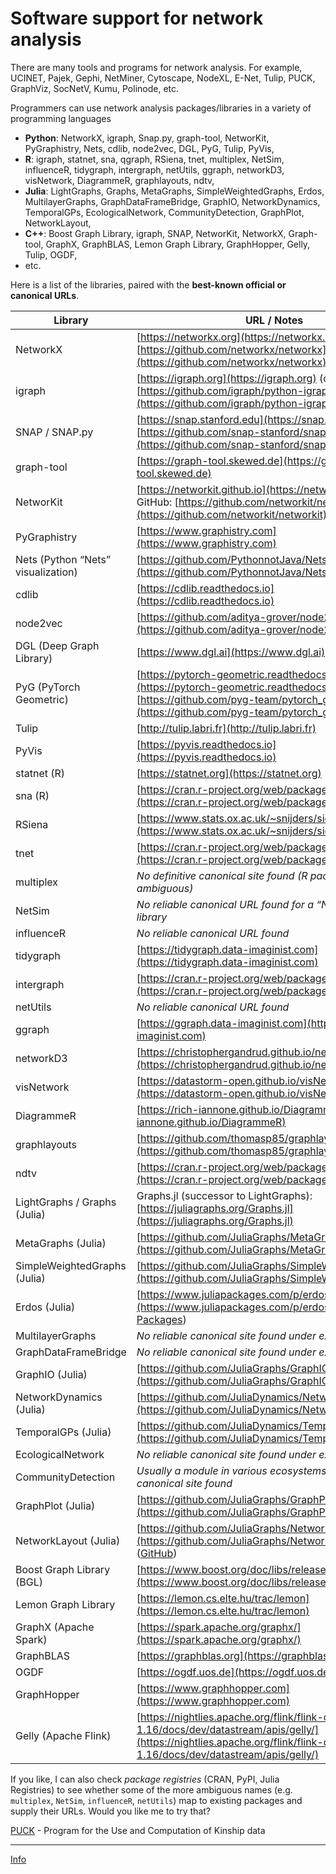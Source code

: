 # Software support for network analysis


There are many tools and programs for network analysis. For example, UCINET, Pajek, Gephi, NetMiner, Cytoscape, NodeXL, E-Net, Tulip, PUCK, GraphViz, SocNetV, Kumu, Polinode, etc.

Programmers can use network analysis packages/libraries in a variety of programming languages 

- **Python**: NetworkX, igraph, Snap.py, graph-tool, NetworKit, PyGraphistry, Nets, cdlib, node2vec, DGL, PyG, Tulip, PyVis,
- **R**: igraph, statnet, sna, qgraph, RSiena, tnet, multiplex, NetSim, influenceR, tidygraph, intergraph, netUtils, ggraph, networkD3, visNetwork, DiagrammeR, graphlayouts, ndtv,
- **Julia**: LightGraphs, Graphs, MetaGraphs, SimpleWeightedGraphs, Erdos, MultilayerGraphs, GraphDataFrameBridge, GraphIO, NetworkDynamics, TemporalGPs, EcologicalNetwork, CommunityDetection, GraphPlot, NetworkLayout,
- **C++**: Boost Graph Library, igraph, SNAP, NetworKit, NetworkX, Graph-tool, GraphX, GraphBLAS, Lemon Graph Library, GraphHopper, Gelly, Tulip, OGDF,
- etc.


Here is a list of the libraries, paired with the **best-known official or canonical URLs**.

| Library                            | URL / Notes                                                                                                                                                                              |
| ---------------------------------- | ---------------------------------------------------------------------------------------------------------------------------------------------------------------------------------------- |
| NetworkX                           | [https://networkx.org](https://networkx.org) / GitHub: [https://github.com/networkx/networkx](https://github.com/networkx/networkx)                                                      |
| igraph                             | [https://igraph.org](https://igraph.org) (core) — Python: [https://github.com/igraph/python-igraph](https://github.com/igraph/python-igraph)                                             |
| SNAP / SNAP.py                     | [https://snap.stanford.edu](https://snap.stanford.edu) / [https://github.com/snap-stanford/snap](https://github.com/snap-stanford/snap)                                                  |
| graph-tool                         | [https://graph-tool.skewed.de](https://graph-tool.skewed.de)                                                                                                                             |
| NetworKit                          | [https://networkit.github.io](https://networkit.github.io) / GitHub: [https://github.com/networkit/networkit](https://github.com/networkit/networkit)                                    |
| PyGraphistry                       | [https://www.graphistry.com](https://www.graphistry.com)                                                                                                                                 |
| Nets (Python “Nets” visualization) | [https://github.com/PythonnotJava/Nets](https://github.com/PythonnotJava/Nets) ([GitHub][1])                                                                                             |
| cdlib                              | [https://cdlib.readthedocs.io](https://cdlib.readthedocs.io)                                                                                                                             |
| node2vec                           | [https://github.com/aditya-grover/node2vec](https://github.com/aditya-grover/node2vec)                                                                                                   |
| DGL (Deep Graph Library)           | [https://www.dgl.ai](https://www.dgl.ai)                                                                                                                                                 |
| PyG (PyTorch Geometric)            | [https://pytorch-geometric.readthedocs.io](https://pytorch-geometric.readthedocs.io) / [https://github.com/pyg-team/pytorch_geometric](https://github.com/pyg-team/pytorch_geometric)    |
| Tulip                              | [http://tulip.labri.fr](http://tulip.labri.fr)                                                                                                                                           |
| PyVis                              | [https://pyvis.readthedocs.io](https://pyvis.readthedocs.io)                                                                                                                             |
| statnet (R)                        | [https://statnet.org](https://statnet.org)                                                                                                                                               |
| sna (R)                            | [https://cran.r-project.org/web/packages/sna](https://cran.r-project.org/web/packages/sna)                                                                                               |
| RSiena                             | [https://www.stats.ox.ac.uk/~snijders/siena/](https://www.stats.ox.ac.uk/~snijders/siena/)                                                                                               |
| tnet                               | [https://cran.r-project.org/web/packages/tnet](https://cran.r-project.org/web/packages/tnet)                                                                                             |
| multiplex                          | *No definitive canonical site found (R package “multiplex” ambiguous)*                                                                                                                   |
| NetSim                             | *No reliable canonical URL found for a “NetSim” network library*                                                                                                                         |
| influenceR                         | *No reliable canonical URL found*                                                                                                                                                        |
| tidygraph                          | [https://tidygraph.data-imaginist.com](https://tidygraph.data-imaginist.com)                                                                                                             |
| intergraph                         | [https://cran.r-project.org/web/packages/intergraph](https://cran.r-project.org/web/packages/intergraph)                                                                                 |
| netUtils                           | *No reliable canonical URL found*                                                                                                                                                        |
| ggraph                             | [https://ggraph.data-imaginist.com](https://ggraph.data-imaginist.com)                                                                                                                   |
| networkD3                          | [https://christophergandrud.github.io/networkD3](https://christophergandrud.github.io/networkD3)                                                                                         |
| visNetwork                         | [https://datastorm-open.github.io/visNetwork](https://datastorm-open.github.io/visNetwork)                                                                                               |
| DiagrammeR                         | [https://rich-iannone.github.io/DiagrammeR](https://rich-iannone.github.io/DiagrammeR)                                                                                                   |
| graphlayouts                       | [https://github.com/thomasp85/graphlayouts](https://github.com/thomasp85/graphlayouts)                                                                                                   |
| ndtv                               | [https://cran.r-project.org/web/packages/ndtv](https://cran.r-project.org/web/packages/ndtv)                                                                                             |
| LightGraphs / Graphs (Julia)       | Graphs.jl (successor to LightGraphs): [https://juliagraphs.org/Graphs.jl](https://juliagraphs.org/Graphs.jl)                                                                             |
| MetaGraphs (Julia)                 | [https://github.com/JuliaGraphs/MetaGraphs.jl](https://github.com/JuliaGraphs/MetaGraphs.jl)                                                                                             |
| SimpleWeightedGraphs (Julia)       | [https://github.com/JuliaGraphs/SimpleWeightedGraphs.jl](https://github.com/JuliaGraphs/SimpleWeightedGraphs.jl)                                                                         |
| Erdos (Julia)                      | [https://www.juliapackages.com/p/erdos](https://www.juliapackages.com/p/erdos) ([Julia Packages][2])                                                                                     |
| MultilayerGraphs                   | *No reliable canonical site found under exactly this name*                                                                                                                               |
| GraphDataFrameBridge               | *No reliable canonical site found under exactly this name*                                                                                                                               |
| GraphIO (Julia)                    | [https://github.com/JuliaGraphs/GraphIO.jl](https://github.com/JuliaGraphs/GraphIO.jl)                                                                                                   |
| NetworkDynamics (Julia)            | [https://github.com/JuliaDynamics/NetworkDynamics.jl](https://github.com/JuliaDynamics/NetworkDynamics.jl)                                                                               |
| TemporalGPs (Julia)                | [https://github.com/JuliaDynamics/TemporalGPs.jl](https://github.com/JuliaDynamics/TemporalGPs.jl)                                                                                       |
| EcologicalNetwork                  | *No reliable canonical site found under exactly this name*                                                                                                                               |
| CommunityDetection                 | *Usually a module in various ecosystems; no standalone canonical site found*                                                                                                             |
| GraphPlot (Julia)                  | [https://github.com/JuliaGraphs/GraphPlot.jl](https://github.com/JuliaGraphs/GraphPlot.jl)                                                                                               |
| NetworkLayout (Julia)              | [https://github.com/JuliaGraphs/NetworkLayout.jl](https://github.com/JuliaGraphs/NetworkLayout.jl) ([GitHub][3])                                                                         |
| Boost Graph Library (BGL)          | [https://www.boost.org/doc/libs/release/libs/graph](https://www.boost.org/doc/libs/release/libs/graph)                                                                                   |
| Lemon Graph Library                | [https://lemon.cs.elte.hu/trac/lemon](https://lemon.cs.elte.hu/trac/lemon)                                                                                                               |
| GraphX (Apache Spark)              | [https://spark.apache.org/graphx/](https://spark.apache.org/graphx/)                                                                                                                     |
| GraphBLAS                          | [https://graphblas.org](https://graphblas.org)                                                                                                                                           |
| OGDF                               | [https://ogdf.uos.de](https://ogdf.uos.de)                                                                                                                                               |
| GraphHopper                        | [https://www.graphhopper.com](https://www.graphhopper.com)                                                                                                                               |
| Gelly (Apache Flink)               | [https://nightlies.apache.org/flink/flink-docs-release-1.16/docs/dev/datastream/apis/gelly/](https://nightlies.apache.org/flink/flink-docs-release-1.16/docs/dev/datastream/apis/gelly/) |

If you like, I can also check *package registries* (CRAN, PyPI, Julia Registries) to see whether some of the more ambiguous names (e.g. `multiplex`, `NetSim`, `influenceR`, `netUtils`) map to existing packages and supply their URLs. Would you like me to try that?

[1]: https://github.com/PythonnotJava/Nets?utm_source=chatgpt.com "GitHub - PythonnotJava/Nets: Nets is a visualization library for drawing network graphs, based on matplotlib"
[2]: https://www.juliapackages.com/p/erdos?utm_source=chatgpt.com "Erdos · Julia Packages"
[3]: https://github.com/JuliaGraphs/NetworkLayout.jl?utm_source=chatgpt.com "GitHub - JuliaGraphs/NetworkLayout.jl: Layout algorithms for graphs and trees in pure Julia."


[PUCK](https://kintip.net/) - Program for the Use and Computation of Kinship data

<hr />

[Info](README.md)
